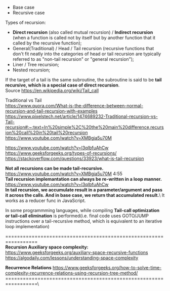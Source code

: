 - Base case
- Recursive case

Types of recursion:

- __Direct recursion__ (also called mutual recursion) / __Indirect recursion__ (when a function is called not by itself but by another function that it called by the recursive function);
- General(Traditional) / Head / Tail recursion (recursive functions that don't fit neatly into the categories of head or tail recursion are typically referred to as "non-tail recursion" or "general recursion");
- Liner / Tree recursion;
- Nested recursion;

If the target of a tail is the same subroutine, the subroutine is said to be __tail recursive, which is a special case of direct recursion__.\
Source https://en.wikipedia.org/wiki/Tail_call

Traditional vs Tail\
https://www.quora.com/What-is-the-difference-between-normal-recursion-and-tail-recursion-with-examples \
https://www.pixelstech.net/article/1474689232-Traditional-recursion-vs-Tail-recursion#:~:text=In%20simple%2C%20the%20main%20difference,recursion%20call%20in%20tail%20recursion \
https://www.youtube.com/watch?v=XMBgja5u70M

https://www.youtube.com/watch?v=l3qIbfuAhCw \
https://www.geeksforgeeks.org/types-of-recursions/ \
https://stackoverflow.com/questions/33923/what-is-tail-recursion

__Not all recursions can be made tail-recursive.__ https://www.youtube.com/watch?v=XMBgja5u70M 4:55\
__Tail recursion implemantation can always be re-written in a loop manner.__ https://www.youtube.com/watch?v=l3qIbfuAhCw \
__In tail recursion, we accumulate result in a parameter/argument and pass it across the calls. And in base case, we return that accumulated result.__\ 
It works as a reducer func in JavaScript.

In some programmming languages, while compiling __Tail-call optimization or tail-call elimination__ is performed(i.e. final code uses GOTO/JUMP instructions over a tail-recursive method, which is equivalent to an iterative loop implementation)

=================================================================\
__Recursion Auxiliary space complexity:__\
https://www.geeksforgeeks.org/auxiliary-space-recursive-functions \
https://algodaily.com/lessons/understanding-space-complexity

__Recurrence Relations__ https://www.geeksforgeeks.org/how-to-solve-time-complexity-recurrence-relations-using-recursion-tree-method/
=================================================================\
